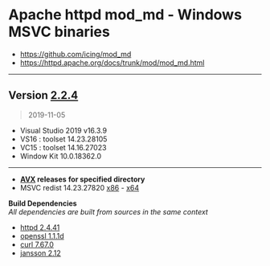 # Apache httpd mod_md - Windows MSVC binaries #
- https://github.com/icing/mod_md
- https://httpd.apache.org/docs/trunk/mod/mod_md.html

----
## Version [2.2.4](https://github.com/icing/mod_md/tree/v2.2.4)
> 
> 2019-11-05
- Visual Studio 2019 v16.3.9
- VS16 : toolset 14.23.28105
- VC15 : toolset 14.16.27023
- Window Kit 10.0.18362.0  
----
- **[AVX](https://msdn.microsoft.com/fr-fr/library/jj620901.aspx) releases** __for specified directory__
- MSVC redist 14.23.27820 [x86](https://aka.ms/vs/16/release/vc_redist.x86.exe) - [x64](https://aka.ms/vs/16/release/vc_redist.x64.exe)

**Build Dependencies**  
*All dependencies are built from sources in the same context*
 - [httpd 2.4.41](https://github.com/apache/httpd/tree/2.4.41)   
 - [openssl 1.1.1d](https://github.com/openssl/openssl/tree/OpenSSL_1_1_1d)
 - [curl 7.67.0](https://github.com/curl/curl/tree/curl-7_67_0)  
 - [jansson 2.12](https://github.com/akheron/jansson/tree/v2.12)
